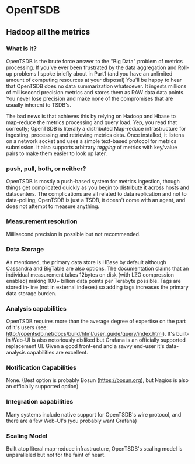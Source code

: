 # OpenTSDB

## Hadoop all the metrics

### What is it? 
OpenTSDB is the brute force answer to the "Big Data" problem of metrics
processing. If you've ever been frustrated by the data aggregation and Roll-up
problems I spoke briefly about in Part1 (and you have an unlimited amount of
computing resources at your disposal) You'll be happy to hear that OpenTSDB does
no data summarization whatsoever. It ingests millions of millisecond precision
metrics and stores them as RAW data data points. You never lose precision and
make none of the compromises that are usually inherent to TSDB's.

The bad news is that achieves this by relying on Hadoop and Hbase to map-reduce
the metrics processing and query load. Yep, you read that correctly; OpenTSDB
is literally a distributed Map-reduce infrastructure for ingesting, processing
and retrieving metrics data. Once installed, it listens on a network socket and
uses a simple text-based protocol for metrics submission. It also supports
arbitrary *tagging* of metrics with key/value pairs to make them easier to look
up later.

### push, pull, both, or neither?
OpenTSDB is mostly a push-based system for metrics ingestion, though things get
complicated quickly as you begin to distribute it across hosts and datacenters.
The complications are all related to data replication and not to data-polling,
OpenTSDB is just a TSDB, it doesn't come with an agent, and does not attempt to
measure anything.

### Measurement resolution 
Millisecond precision is possible but not recommended.

### Data Storage 
As mentioned, the primary data store is HBase by default although Cassandra and
BigTable are also options. The documentation claims that an individual
measurement takes 12bytes on disk (with LZO compression enabled) making 100+
billion data points per Terabyte possible. Tags are stored in-line (not in
external indexes) so adding tags increases the primary data storage burden.

### Analysis capabilities
OpenTSDB requires more than the average degree of expertise on the part of it's
users (see: http://opentsdb.net/docs/build/html/user_guide/query/index.html).
It's built-in Web-UI is also notoriously disliked but Grafana is an officially
supported replacement UI. Given a good front-end and a savvy end-user it's
data-analysis capabilities are excellent.

### Notification Capabilities
None. (Best option is probably Bosun (https://bosun.org), but Nagios is also an
officially supported option)

### Integration capabilities
Many systems include native support for OpenTSDB's wire protocol, and there are
a few Web-UI's (you probably want Grafana)

### Scaling Model
Built atop literal map-reduce infrastructure, OpenTSDB's scaling model is
unparalleled but not for the faint of heart.
